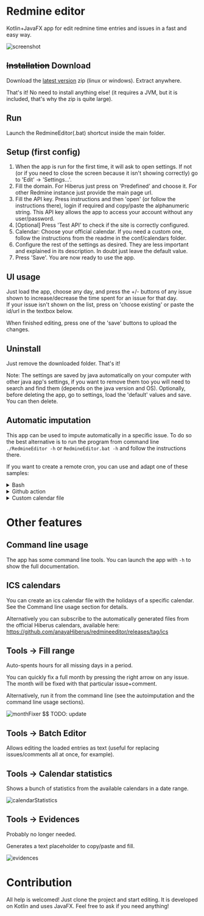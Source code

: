# Redmine editor

Kotlin+JavaFX app for edit redmine time entries and issues in a fast and easy way.

![screenshot](docs/screenshot.png)

## ~~Installation~~ Download

Download the [latest version](https://github.com/anayaHiberus/redmineeditor/releases/latest) zip (linux or windows). Extract anywhere.

That's it! No need to install anything else! (it requires a JVM, but it is included, that's why the zip is quite large).

## Run

Launch the RedmineEditor(.bat) shortcut inside the main folder.


## Setup (first config)

1) When the app is run for the first time, it will ask to open settings. If not (or if you need to close the screen because it isn't showing correctly) go to 'Edit' -> 'Settings...'.
2) Fill the domain. For Hiberus just press on 'Predefined' and choose it. For other Redmine instance just provide the main page url.
3) Fill the API key. Press instructions and then 'open' (or follow the instructions there), login if required and copy/paste the alphanumeric string. This API key allows the app to access your account without any user/password.
4) [Optional] Press 'Test API' to check if the site is correctly configured.
5) Calendar: Choose your official calendar. If you need a custom one, follow the instructions from the readme in the conf/calendars folder.
6) Configure the rest of the settings as desired. They are less important and explained in its description. In doubt just leave the default value.
7) Press 'Save'. You are now ready to use the app.

## UI usage

Just load the app, choose any day, and press the +/- buttons of any issue shown to increase/decrease the time spent for an issue for that day.\
If your issue isn't shown on the list, press on 'choose existing' or paste the id/url in the textbox below.

When finished editing, press one of the 'save' buttons to upload the changes.

## Uninstall

Just remove the downloaded folder. That's it!

Note: The settings are saved by java automatically on your computer with other java app's settings, if you want to remove them too you will need to search and find them (depends on the java version and OS). Optionally, before deleting the app, go to settings, load the 'default' values and save. You can then delete.

## Automatic imputation

This app can be used to impute automatically in a specific issue. To do so the best alternative is to run the program from command line `./RedmineEditor -h` or `RedmineEditor.bat -h` and follow the instructions there.

If you want to create a remote cron, you can use and adapt one of these samples:

<details>
<summary>Bash</summary>

```bash
EDITOR_URL="https://github.com/anayaHiberus/redmineeditor/releases/latest/download/RedmineEditor-linux.zip"
REDMINE_URL="https://redmine.hiberus.com/redmine/" #Hiberus
REDMINE_KEY="<your api key here>"
ISSUE="<issue to use here>"
COMMENT="<comment to use here>"

echo "Downloading"
wget "$EDITOR_URL" --output-document zip.zip
unzip zip.zip
cd RedmineEditor
chmod u+x RedmineEditor

echo "Configuring"
./RedmineEditor -settings --URL="$REDMINE_URL" --KEY="$REDMINE_KEY" 

echo "Running"
./RedmineEditor -fix -week -relative --issue="$ISSUE" --comment="$COMMENT"
```

</details>


<details>
<summary>Github action</summary>

If you want to automate it with a github action, here is a sample one. Remember to set the corresponding variables and secrets!

```yaml
# run the script
name: Redmine cron
on:

  # manually
  workflow_dispatch:

  # cron
  schedule:
    - cron: 0 8,15 * * mon-fri # will run at 9/10 and 16/17 madrid time

jobs:
  script:
    runs-on: ubuntu-latest
    steps:
      - name: Run script
        env:
          EDITOR_URL: ${{ vars.EDITOR_URL }}
          REDMINE_URL: ${{ vars.REDMINE_URL }}
          REDMINE_KEY: ${{ secrets.REDMINE_KEY }}
          ISSUE: ${{ vars.ISSUE }}
          COMMENT: ${{ vars.COMMENT }}

        run: |
          echo "Downloading"
          wget "$EDITOR_URL" --output-document zip.zip
          unzip zip.zip
          cd RedmineEditor
          chmod u+x RedmineEditor

          echo "Configuring"
          ./RedmineEditor -settings --URL="$REDMINE_URL" --KEY="$REDMINE_KEY"

          echo "Running"
          ./RedmineEditor -fix -week -relative --issue="$ISSUE" --comment="$COMMENT"
```

</details>

<details>
<summary>Custom calendar file</summary>

If you want to use a custom calendar file, replace the

```bash
echo "Configuring"
./RedmineEditor -settings --URL="$REDMINE_URL" --KEY="$REDMINE_KEY" 
```

with

```bash
echo "Configuring"
echo "$CALENDAR" > conf/calendars/custom.hours
./RedmineEditor -settings --URL="$REDMINE_URL" --KEY="$REDMINE_KEY" --SCHEDULE_FILE=custom
```

And add a new variable in the step (remember to fill it inside github!)

```yml
...
env:
  CALENDAR: ${{ secrets.CALENDAR }}
  ...
```

</details>

# Other features

## Command line usage

The app has some command line tools. You can launch the app with `-h` to show the full documentation.

## ICS calendars

You can create an ics calendar file with the holidays of a specific calendar. See the Command line usage section for details.

Alternatively you can subscribe to the automatically generated files from the official Hiberus calendars, available here: https://github.com/anayaHiberus/redmineeditor/releases/tag/ics

## Tools -> Fill range

Auto-spents hours for all missing days in a period.

You can quickly fix a full month by pressing the right arrow on any issue. The month will be fixed with that particular issue+comment.

Alternatively, run it from the command line (see the autoimputation and the command line usage sections).

![monthFixer](docs/monthFixer.png) $$ TODO: update

## Tools -> Batch Editor

Allows editing the loaded entries as text (useful for replacing issues/comments all at once, for example).

## Tools -> Calendar statistics

Shows a bunch of statistics from the available calendars in a date range.

![calendarStatistics](docs/calendarStatistics.png)

## Tools -> Evidences

Probably no longer needed.

Generates a text placeholder to copy/paste and fill.

![evidences](docs/evidences.png)

# Contribution

All help is welcomed! Just clone the project and start editing. It is developed on Kotlin and uses JavaFX. Feel free to ask if you need anything!
